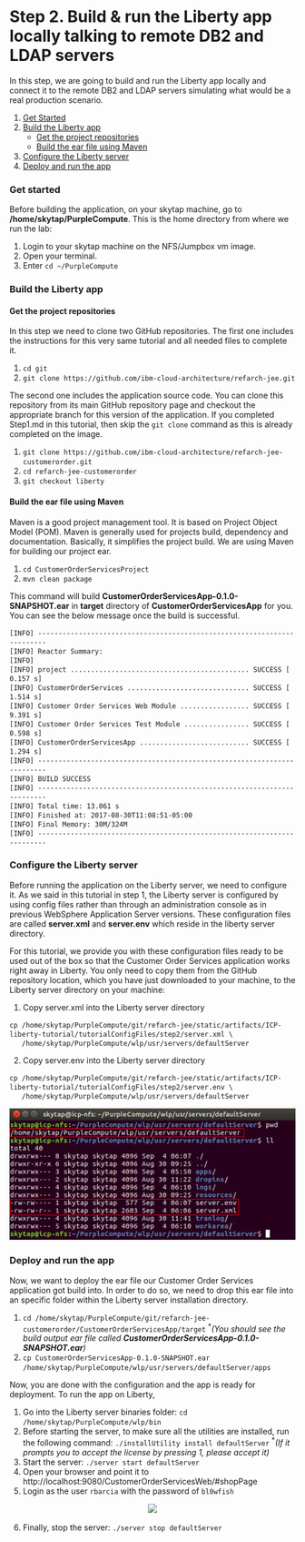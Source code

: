 # Step 2. Build & run the Liberty app locally talking to remote DB2 and LDAP servers

In this step, we are going to build and run the Liberty app locally and connect it to the remote DB2 and LDAP servers simulating what would be a real production scenario.

1. [Get Started](#get-started)
2. [Build the Liberty app](#build-the-liberty-app)
    * [Get the project repositories](#get-the-project-repositories)
    * [Build the ear file using Maven](#build-the-ear-file-using-maven)
3. [Configure the Liberty server](#configure-the-liberty-server)
4. [Deploy and run the app](#deploy-and-run-the-app)


### Get started

Before building the application, on your skytap machine, go to **/home/skytap/PurpleCompute**. This is the home directory from where we run the lab:

1. Login to your skytap machine on the NFS/Jumpbox vm image.
2. Open your terminal.
3. Enter `cd ~/PurpleCompute`

### Build the Liberty app

#### Get the project repositories

In this step we need to clone two GitHub repositories. The first one includes the instructions for this very same tutorial and all needed files to complete it.

1. `cd git`
2. `git clone https://github.com/ibm-cloud-architecture/refarch-jee.git`

The second one includes the application source code. You can clone this repository from its main GitHub repository page and checkout the appropriate branch for this version of the application. If you completed Step1.md in this tutorial, then skip the `git clone` command as this is already completed on the image.

1. `git clone https://github.com/ibm-cloud-architecture/refarch-jee-customerorder.git`
2. `cd refarch-jee-customerorder`
3. `git checkout liberty`

#### Build the ear file using Maven

Maven is a good project management tool. It is based on Project Object Model (POM). Maven is generally used for projects build, dependency and documentation. Basically, it simplifies the project build. We are using Maven for building our project ear.

1. `cd CustomerOrderServicesProject`
2. `mvn clean package`

This command will build **CustomerOrderServicesApp-0.1.0-SNAPSHOT.ear** in **target** directory of **CustomerOrderServicesApp** for you. You can see the below message once the build is successful.

```
[INFO] ------------------------------------------------------------------------
[INFO] Reactor Summary:
[INFO] 
[INFO] project ............................................ SUCCESS [  0.157 s]
[INFO] CustomerOrderServices .............................. SUCCESS [  1.514 s]
[INFO] Customer Order Services Web Module ................. SUCCESS [  9.391 s]
[INFO] Customer Order Services Test Module ................ SUCCESS [  0.598 s]
[INFO] CustomerOrderServicesApp ........................... SUCCESS [  1.294 s]
[INFO] ------------------------------------------------------------------------
[INFO] BUILD SUCCESS
[INFO] ------------------------------------------------------------------------
[INFO] Total time: 13.061 s
[INFO] Finished at: 2017-08-30T11:08:51-05:00
[INFO] Final Memory: 30M/324M
[INFO] ------------------------------------------------------------------------
```

### Configure the Liberty server

Before running the application on the Liberty server, we need to configure it. As we said in this tutorial in step 1, the Liberty server is configured by using config files rather than through an administration console as in previous WebSphere Application Server versions. These configuration files are called **server.xml** and **server.env** which reside in the liberty server directory.

For this tutorial, we provide you with these configuration files ready to be used out of the box so that the Customer Order Services application works right away in Liberty. You only need to copy them from the GitHub repository location, which you have just downloaded to your machine, to the Liberty server directory on your machine:

1. Copy server.xml into the Liberty server directory
```
cp /home/skytap/PurpleCompute/git/refarch-jee/static/artifacts/ICP-liberty-tutorial/tutorialConfigFiles/step2/server.xml \
   /home/skytap/PurpleCompute/wlp/usr/servers/defaultServer
```
2. Copy server.env into the Liberty server directory 
```
cp /home/skytap/PurpleCompute/git/refarch-jee/static/artifacts/ICP-liberty-tutorial/tutorialConfigFiles/step2/server.env \
   /home/skytap/PurpleCompute/wlp/usr/servers/defaultServer
```

![Step 2 img 1](https://github.com/ibm-cloud-architecture/refarch-jee/blob/master/static/imgs/LibertyToolKit/step2-1.png)
    
### Deploy and run the app

Now, we want to deploy the ear file our Customer Order Services application got build into. In order to do so, we need to drop this ear file into an specific folder within the Liberty server installation directory.

1. `cd /home/skytap/PurpleCompute/git/refarch-jee-customerorder/CustomerOrderServicesApp/target` <sup>\*</sup>_(You should see the build output ear file called **CustomerOrderServicesApp-0.1.0-SNAPSHOT.ear**)_
2. `cp CustomerOrderServicesApp-0.1.0-SNAPSHOT.ear /home/skytap/PurpleCompute/wlp/usr/servers/defaultServer/apps`
  
  
Now, you are done with the configuration and the app is ready for deployment. To run the app on Liberty,

1. Go into the Liberty server binaries folder: `cd /home/skytap/PurpleCompute/wlp/bin`
2. Before starting the server, to make sure all the utilities are installed, run the following command: `./installUtility install defaultServer` <sup>\*</sup>_(If it prompts you to accept the license by pressing 1, please accept it)_
3. Start the server: `./server start defaultServer`
4. Open your browser and point it to http://localhost:9080/CustomerOrderServicesWeb/#shopPage
5. Login as the user `rbarcia` with the password of `bl0wfish`

<p align="center">
<img src="https://github.com/ibm-cloud-architecture/refarch-jee/blob/master/static/imgs/LibertyToolKit/step2apprunning.png">
</p>

6. Finally, stop the server: `./server stop defaultServer`



